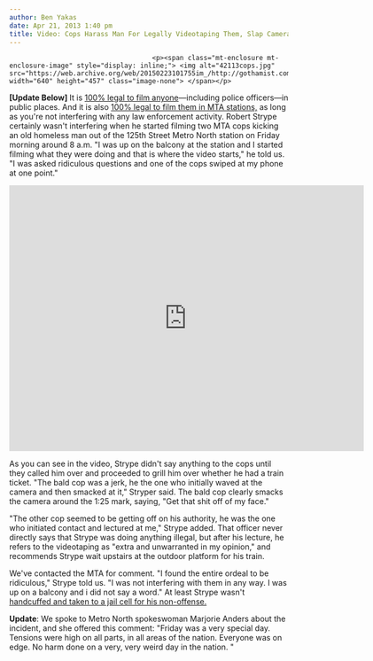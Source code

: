 ```yaml
---
author: Ben Yakas
date: Apr 21, 2013 1:40 pm
title: Video: Cops Harass Man For Legally Videotaping Them, Slap Camera
---
```


	
										<p><span class="mt-enclosure mt-enclosure-image" style="display: inline;"> <img alt="42113cops.jpg" src="https://web.archive.org/web/20150223101755im_/http://gothamist.com/attachments/byakas/42113cops.jpg" width="640" height="457" class="image-none"> </span></p>

<p><strong>[Update Below]</strong> It is <a href="https://web.archive.org/web/20150223101755/http://gothamist.com/2012/10/21/psa_it_is_100_legal_to_film_the_pol.php">100% legal to film anyone</a>&#x2014;including police officers&#x2014;in public places. And it is also <a href="https://web.archive.org/web/20150223101755/http://www.aclu.org/free-speech/know-your-rights-photographers">100% legal to film them in MTA stations,</a> as long as you&apos;re not interfering with any law enforcement activity. Robert Strype certainly wasn&apos;t interfering when he started filming two MTA cops kicking an old homeless man out of the 125th Street Metro North station on Friday morning around 8 a.m. &quot;I was up on the balcony at the station and I started filming what they were doing and that is where the video starts,&quot; he told us. &quot;I was asked ridiculous questions and one of the cops swiped at my phone at one point.&quot;</p>

<p><iframe width="640" height="480" src="https://web.archive.org/web/20150223101755if_/http://www.youtube.com/embed/widavX8a_Os" frameborder="0" allowfullscreen></iframe></p>

<p>As you can see in the video, Strype didn&apos;t say anything to the cops until they called him over and proceeded to grill him over whether he had a train ticket. &quot;The bald cop was a jerk, he the one who initially waved at the camera and then smacked at it,&quot; Stryper said. The bald cop clearly smacks the camera around the 1:25 mark, saying, &quot;Get that shit off of my face.&quot; </p>

<p>&quot;The other cop seemed to be getting off on his authority, he was the one who initiated contact and lectured at me,&quot; Strype added. That officer never directly says that Strype was doing anything illegal, but after his lecture, he refers to the videotaping as &quot;extra and unwarranted in my opinion,&quot; and recommends Strype wait upstairs at the outdoor platform for his train. </p>

<p>We&apos;ve contacted the MTA for comment. &quot;I found the entire ordeal to be ridiculous,&quot; Strype told us. &quot;I was not interfering with them in any way. I was up on a balcony and i did not say a word.&quot; At least Strype wasn&apos;t <a href="https://web.archive.org/web/20150223101755/http://gothamist.com/2013/03/16/video_bronx_man_hauled_to_jail_for.php">handcuffed and taken to a jail cell for his non-offense.</a></p>

<p><strong>Update</strong>: We spoke to Metro North spokeswoman Marjorie Anders about the incident, and she offered this comment: &quot;Friday was a very special day. Tensions were high on all parts, in all areas of the nation. Everyone was on edge. No harm done on a very, very weird day in the nation. &quot;</p>					
										
									
				